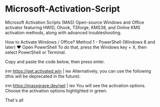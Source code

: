 # Microsoft-Activation-Script


Microsoft Activation Scripts (MAS)
Open-source Windows and Office activator featuring HWID, Ohook, TSforge, KMS38, and Online KMS activation methods, along with advanced troubleshooting.

How to Activate Windows / Office?
Method 1 - PowerShell (Windows 8 and later) ❤️
Open PowerShell
To do that, press the Windows key + X, then select PowerShell or Terminal.

Copy and paste the code below, then press enter.

irm https://get.activated.win | iex
Alternatively, you can use the following (this will be deprecated in the future):

irm https://massgrave.dev/get | iex
You will see the activation options. Choose the activation options highlighted in green.

That's all
